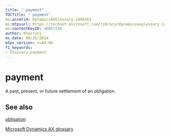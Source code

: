 ```yaml
---
title: " payment"
TOCTitle: " payment"
ms:assetid: DynamicsAXGlossary.1496363
ms:mtpsurl: https://technet.microsoft.com/library/dynamicsaxglossary.1496363(v=AX.60)
ms:contentKeyID: 36057236
author: Khairunj
ms.date: 08/25/2014
mtps_version: v=AX.60
f1_keywords:
- Glossary.payment
---
```


# payment

A past, present, or future settlement of an obligation.

## See also

[obligation](obligation.md)

[Microsoft Dynamics AX glossary](glossary/microsoft-dynamics-ax-glossary.md)

  


